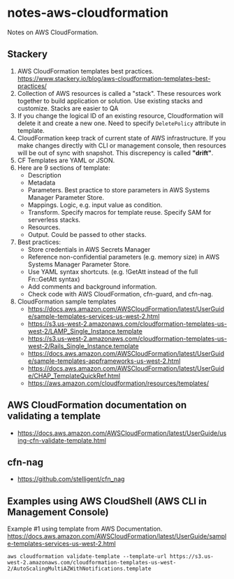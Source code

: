 # notes-aws-cloudformation
Notes on AWS CloudFormation.


## Stackery
1. AWS CloudFormation templates best practices. https://www.stackery.io/blog/aws-cloudformation-templates-best-practices/
2. Collection of AWS resources is called a "stack". These resources work together to build application or solution. Use existing stacks and customize. Stacks are easier to QA
3. If you change the logical ID of an existing resource, Cloudformation will delete it and create a new one. Need to specify `DeletePolicy` attribute in template.
4. CloudFormation keep track of current state of AWS infrastructure. If you make changes directly with CLI or management console, then resources will be out of sync with snapshot. This discrepency is called **"drift"**. 
5. CF Templates are YAML or JSON.
6. Here are 9 sections of template:
    * Description
    * Metadata
    * Parameters. Best practice to store parameters in AWS Systems Manager Parameter Store.
    * Mappings. Logic, e.g. input value as condition.
    * Transform. Specify macros for template reuse. Specify SAM for serverless stacks.
    * Resources.
    * Output. Could be passed to other stacks.
7. Best practices:
   * Store credentials in AWS Secrets Manager
   * Reference non-confidential parameters (e.g. memory size) in AWS Systems Manager Parameter Store.
   * Use YAML syntax shortcuts. (e.g. !GetAtt instead of the full Fn::GetAtt syntax)
   * Add comments and background information.
   * Check code with AWS CloudFormation, cfn-guard, and cfn-nag.
8. CloudFormation sample templates
   * https://docs.aws.amazon.com/AWSCloudFormation/latest/UserGuide/sample-templates-services-us-west-2.html
   * https://s3.us-west-2.amazonaws.com/cloudformation-templates-us-west-2/LAMP_Single_Instance.template
   * https://s3.us-west-2.amazonaws.com/cloudformation-templates-us-west-2/Rails_Single_Instance.template
   * https://docs.aws.amazon.com/AWSCloudFormation/latest/UserGuide/sample-templates-appframeworks-us-west-2.html
   * https://docs.aws.amazon.com/AWSCloudFormation/latest/UserGuide/CHAP_TemplateQuickRef.html
   * https://aws.amazon.com/cloudformation/resources/templates/

## AWS CloudFormation documentation on validating a template
* https://docs.aws.amazon.com/AWSCloudFormation/latest/UserGuide/using-cfn-validate-template.html

## cfn-nag
* https://github.com/stelligent/cfn_nag

## Examples using AWS CloudShell (AWS CLI in Management Console)

Example #1 using template from AWS Documentation.  https://docs.aws.amazon.com/AWSCloudFormation/latest/UserGuide/sample-templates-services-us-west-2.html
```
aws cloudformation validate-template --template-url https://s3.us-west-2.amazonaws.com/cloudformation-templates-us-west-2/AutoScalingMultiAZWithNotifications.template
```
